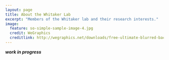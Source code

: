 ```yaml
---
layout: page
title: About the Whitaker Lab
excerpt: "Members of the Whitaker lab and their research interests."
image:
  feature: so-simple-sample-image-4.jpg
  credit: WeGraphics
  creditlink: http://wegraphics.net/downloads/free-ultimate-blurred-background-pack/
---
```


***work in progress***
